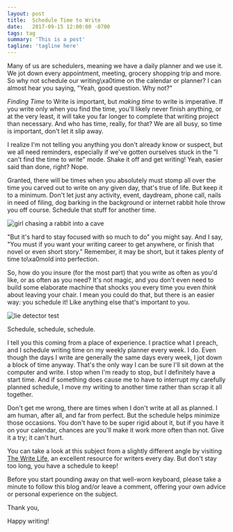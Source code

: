 ```yaml
---
layout: post
title:  Schedule Time to Write
date:   2017-09-15 12:00:00 -0700
tags: tag
summary: 'This is a post'
tagline: 'tagline here'
---
```


Many of us are schedulers, meaning we have a daily planner and we use it. We jot down every appointment, meeting, grocery shopping trip and more. So why not schedule our writing\xa0time on the calendar or planner? I can almost hear you saying, "Yeah, good question. Why not?"

*Finding Time* to Write is important, but *making time* to write is imperative. If you write only when you find the time, you'll likely never finish anything, or at the very least, it will take you far longer to complete that writing project than necessary. And who has time, really, for that? We are all busy, so time is important, don't let it slip away.

I realize I'm not telling you anything you don't already know or suspect, but we all need reminders, especially if we've gotten ourselves stuck in the "I can't find the time to write" mode. Shake it off and get writing! Yeah, easier said than done, right? Nope.

Granted, there will be times when you absolutely must stomp all over the time you carved out to write on any given day, that's true of life. But keep it to a minimum. Don't let just any activity, event, daydream, phone call, nails in need of filing, dog barking in the background or internet rabbit hole throw you off course. Schedule that stuff for another time.

![girl chasing a rabbit into a cave](https://i1.wp.com/thedreamingwizard.com/images/site_graphics/6a00d8341ca6f253ef010535fec21b970b-800wi.jpg)

"But it's hard to stay focused with so much to do" you might say. And I say, "You must if you want your writing career to get anywhere, or finish that novel or even short story." Remember, it may be short, but it takes plenty of time to\xa0mold into perfection.

So, how do you insure (for the most part) that you write as often as you'd like, or as often as you need? It's not magic, and you don't even need to build some elaborate machine that shocks you every time you even *think* about leaving your chair. I mean you could do that, but there is an easier way: you schedule it! Like anything else that's important to you.

![lie detector test](https://i1.wp.com/static.tvtropes.org/pmwiki/pub/images/meettheparents_lie_detector.jpg)

Schedule, schedule, schedule.

I tell you this coming from a place of experience. I practice what I preach, and I schedule writing time on my weekly planner every week. I do. Even though the days I write are generally the same days every week, I jot down a block of time anyway. That's the only way I can be sure I'll sit down at the computer and write. I stop when I'm ready to stop, but I definitely have a start time. And if something does cause me to have to interrupt my carefully planned schedule, I move my writing to another time rather than scrap it all together.

Don't get me wrong, there are times when I don't write at all as planned. I am human, after all, and far from perfect. But the schedule helps minimize those occasions. You don't have to be super rigid about it, but if you have it on your calendar, chances are you'll make it work more often than not. Give it a try; it can't hurt.

You can take a look at this subject from a slightly different angle by visiting [The Write Life](https://thewritelife.com/flexibility-in-your-writing-career/), an excellent resource for writers every day. But don't stay too long, you have a schedule to keep!

Before you start pounding away on that well-worn keyboard, please take a minute to follow this blog and/or leave a comment, offering your own advice or personal experience on the subject.

Thank you,

Happy writing!
